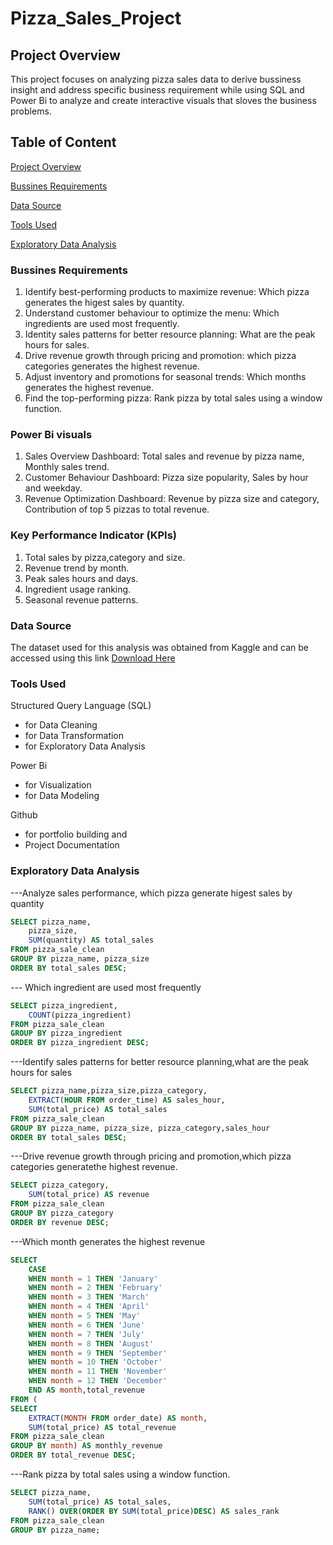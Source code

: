 # Pizza_Sales_Project
## Project Overview
This project focuses on analyzing pizza sales data to derive bussiness insight and address specific business requirement while using SQL and Power Bi to analyze and create interactive visuals that sloves the business problems.
## Table of Content
[Project Overview](#project-overview)

[Bussines Requirements](#bussines-requirements)

[Data Source](#data-source)

[Tools Used](#tools-used)

[Exploratory Data Analysis](#exploratory-data-analysis)

### Bussines Requirements
1. Identify best-performing products to maximize revenue: Which pizza generates the higest sales by quantity.
2. Understand customer behaviour to optimize the menu: Which ingredients are used most frequently.
3. Identity sales patterns for better resource planning: What are the peak hours for sales.
4. Drive revenue growth through pricing and promotion: which pizza categories generates the highest revenue.
5. Adjust inventory and promotions for seasonal trends: Which months generates the highest revenue.
6. Find the top-performing pizza: Rank pizza by total sales using a window function.

### Power Bi visuals
1. Sales Overview Dashboard: Total sales and revenue by pizza name, Monthly sales trend.
2. Customer Behaviour Dashboard: Pizza size popularity, Sales by hour and weekday.
3. Revenue Optimization Dashboard: Revenue by pizza size and category, Contribution of top 5 pizzas to total revenue.

### Key Performance Indicator (KPIs)
1. Total sales by pizza,category and size.
2. Revenue trend by month.
3. Peak sales hours and days.
4. Ingredient usage ranking.
5. Seasonal revenue patterns.

### Data Source 
The dataset used for this analysis was obtained from Kaggle and can be accessed using this link [Download Here](https://www.kaggle.com)

### Tools Used
Structured Query Language (SQL) 
- for Data Cleaning
- for Data Transformation
- for Exploratory Data Analysis

Power Bi
- for Visualization
- for Data Modeling

Github
- for portfolio building and
- Project Documentation

### Exploratory Data Analysis
---Analyze sales performance, which pizza generate higest sales by quantity
```Sql
SELECT pizza_name,
	pizza_size,
	SUM(quantity) AS total_sales
FROM pizza_sale_clean
GROUP BY pizza_name, pizza_size
ORDER BY total_sales DESC;
```

--- Which ingredient are used most frequently
```sql
SELECT pizza_ingredient,
	COUNT(pizza_ingredient) 
FROM pizza_sale_clean
GROUP BY pizza_ingredient
ORDER BY pizza_ingredient DESC;
```

---Identify sales patterns for better resource planning,what are the peak hours for sales
```sql
SELECT pizza_name,pizza_size,pizza_category,
	EXTRACT(HOUR FROM order_time) AS sales_hour,
	SUM(total_price) AS total_sales
FROM pizza_sale_clean
GROUP BY pizza_name, pizza_size, pizza_category,sales_hour
ORDER BY total_sales DESC;
```

---Drive revenue growth through pricing and promotion,which pizza categories generatethe highest revenue.
```sql
SELECT pizza_category,
	SUM(total_price) AS revenue
FROM pizza_sale_clean
GROUP BY pizza_category
ORDER BY revenue DESC;
```

---Which month generates the highest revenue
```sql
SELECT
	CASE
	WHEN month = 1 THEN 'January'
	WHEN month = 2 THEN 'February'
	WHEN month = 3 THEN 'March'
	WHEN month = 4 THEN 'April'
	WHEN month = 5 THEN 'May'
	WHEN month = 6 THEN 'June'
	WHEN month = 7 THEN 'July'
	WHEN month = 8 THEN 'August'
	WHEN month = 9 THEN 'September'
	WHEN month = 10 THEN 'October'
	WHEN month = 11 THEN 'November'
	WHEN month = 12 THEN 'December'
	END AS month,total_revenue
FROM (
SELECT 
	EXTRACT(MONTH FROM order_date) AS month,
	SUM(total_price) AS total_revenue
FROM pizza_sale_clean
GROUP BY month) AS monthly_revenue
ORDER BY total_revenue DESC;
```

---Rank pizza by total sales using a window function.
```sql
SELECT pizza_name,
	SUM(total_price) AS total_sales,
	RANK() OVER(ORDER BY SUM(total_price)DESC) AS sales_rank
FROM pizza_sale_clean
GROUP BY pizza_name;
```

